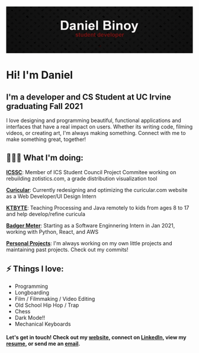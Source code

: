 [![Banner Image](banner.png)](https://binoy.co)

# Hi! I'm Daniel
## I'm a developer and CS Student at UC Irvine graduating Fall 2021
I love designing and programming  beautiful, functional applications and interfaces that have a real impact on users. Whether its writing code, filming videos, or creating art, I'm always making something. Connect with me to make something great, together! 

## 👨🏾‍💻 What I'm doing: 
[**ICSSC**][icssc]: Member of ICS Student Council Project Commitee working on rebuilding zotistics.com, a grade distribution visualization tool

[**Curicular**][curicular]: Currently redesigning and optimizing the curicular.com website as a Web Developer/UI Design Intern

[**KTBYTE**][ktbyte]: Teaching Processing and Java remotely to kids from ages 8 to 17 and help develop/refine curicula

[**Badger Meter**][badgermeter]: Starting as a Software Enginnering Intern in Jan 2021, working with Python, React, and AWS

[**Personal Projects**][website]: I'm always working on my own little projects and maintaining past projects. Check out my commits!
 
## ⚡ Things I love:
 - Programming 
 - Longboarding
 - Film / Filmmaking / Video Editing
 - Old School Hip Hop / Trap
 - Chess
 - Dark Mode!!
 - Mechanical Keyboards
 
#### Let's get in touch! Check out my [website][website], connect on [LinkedIn][linkedin], view my [resume][resume], or send me an [email][email].
[website]: https://www.binoy.co
[linkedin]: https://www.linkedin.com/in/binoy-d/
[resume]: https://www.binoy.co/files/resume.pdf
[email]: mailto:dbinoy15@gmail.com
[icssc]: https://studentcouncil.ics.uci.edu/
[curicular]: https://www.curicular.com/
[ktbyte]: https://www.ktbyte.com/
[badgermeter]: https://www.badgermeter.com/
